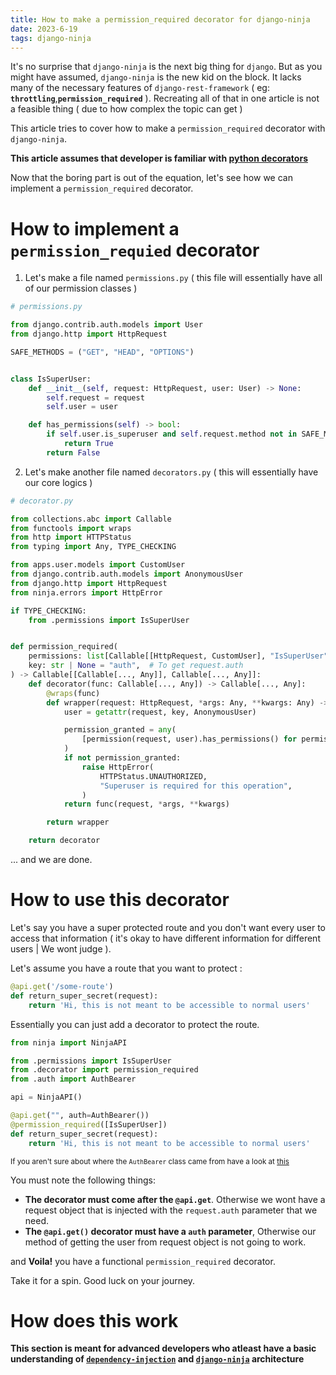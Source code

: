 ```yaml
---
title: How to make a permission_required decorator for django-ninja
date: 2023-6-19
tags: django-ninja
---
```


It's no surprise that `django-ninja` is the next big thing for `django`. But as you might have assumed, `django-ninja` is the new kid on the block. It lacks many of the necessary features of `django-rest-framework` ( eg: **`throttling`**,**`permission_required`** ). Recreating all of that in one article is not a feasible thing ( due to how complex the topic can get )

This article tries to cover how to make a `permission_required` decorator with `django-ninja`.

**This article assumes that developer is familiar with [**python decorators**](https://docs.python.org/3/glossary.html#term-decorator)**

Now that the boring part is out of the equation, let's see how we can implement a `permission_required` decorator.

# How to implement a `permission_requied` decorator

1. Let's make a file named `permissions.py` ( this file will essentially have all of our permission classes )

```python
# permissions.py

from django.contrib.auth.models import User
from django.http import HttpRequest

SAFE_METHODS = ("GET", "HEAD", "OPTIONS")


class IsSuperUser:
    def __init__(self, request: HttpRequest, user: User) -> None:
        self.request = request
        self.user = user

    def has_permissions(self) -> bool:
        if self.user.is_superuser and self.request.method not in SAFE_METHODS:
            return True
        return False
```

2. Let's make another file named `decorators.py` ( this will essentially have our core logics )

```python
# decorator.py

from collections.abc import Callable
from functools import wraps
from http import HTTPStatus
from typing import Any, TYPE_CHECKING

from apps.user.models import CustomUser
from django.contrib.auth.models import AnonymousUser
from django.http import HttpRequest
from ninja.errors import HttpError

if TYPE_CHECKING:
    from .permissions import IsSuperUser


def permission_required(
    permissions: list[Callable[[HttpRequest, CustomUser], "IsSuperUser"]],
    key: str | None = "auth",  # To get request.auth
) -> Callable[[Callable[..., Any]], Callable[..., Any]]:
    def decorator(func: Callable[..., Any]) -> Callable[..., Any]:
        @wraps(func)
        def wrapper(request: HttpRequest, *args: Any, **kwargs: Any) -> Any:
            user = getattr(request, key, AnonymousUser)

            permission_granted = any(
                [permission(request, user).has_permissions() for permission in permissions]
            )
            if not permission_granted:
                raise HttpError(
                    HTTPStatus.UNAUTHORIZED,
                    "Superuser is required for this operation",
                )
            return func(request, *args, **kwargs)

        return wrapper

    return decorator
```

... and we are done.

# How to use this decorator

Let's say you have a super protected route and you don't want every user to access that information ( it's okay to have different information for different users | We wont judge ).

Let's assume you have a route that you want to protect :

```python
@api.get('/some-route')
def return_super_secret(request):
    return 'Hi, this is not meant to be accessible to normal users'
```

Essentially you can just add a decorator to protect the route.

```python
from ninja import NinjaAPI

from .permissions import IsSuperUser
from .decorator import permission_required
from .auth import AuthBearer

api = NinjaAPI()

@api.get("", auth=AuthBearer())
@permission_required([IsSuperUser])
def return_super_secret(request):
    return 'Hi, this is not meant to be accessible to normal users'
```

<sub> If you aren't sure about where the `AuthBearer` class came from have a look at [this](https://django-ninja.rest-framework.com/guides/authentication/#http-bearer) </sub>

You must note the following things:

-   **The decorator must come after the `@api.get`**. Otherwise we wont have a request object that is injected with the `request.auth` parameter that we need.
-   **The `@api.get()` decorator must have a `auth` parameter**, Otherwise our method of getting the user from request object is not going to work.

and **Voila!** you have a functional `permission_required` decorator.

Take it for a spin. Good luck on your journey.

# How does this work

**This section is meant for advanced developers who atleast have a basic understanding of [`dependency-injection`](https://en.wikipedia.org/wiki/Dependency_injection) and [`django-ninja`](https://github.com/vitalik/django-ninja/) architecture**
